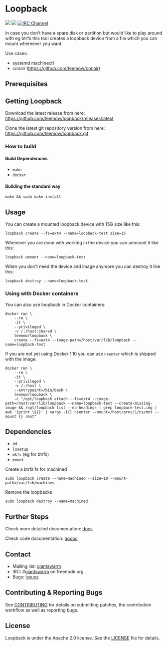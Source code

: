 # Loopback

[![](https://godoc.org/github.com/teemow/loopback?status.svg)](http://godoc.org/github.com/teemow/loopback) [![](https://img.shields.io/docker/pulls/teemow/loopback.svg)](http://hub.docker.com/teemow/loopback) [![IRC Channel](https://img.shields.io/badge/irc-%23giantswarm-blue.svg)](https://kiwiirc.com/client/irc.freenode.net/#giantswarm)

In case you don't have a spare disk or partition but would like to play around with eg btrfs this tool creates a loopback device from a file which you can mount whereever you want.

Use cases:
 * systemd machinectl
 * conair (https://github.com/teemow/conair)

## Prerequisites

## Getting Loopback

Download the latest release from here: https://github.com/teemow/loopback/releases/latest

Clone the latest git repository version from here: https://github.com/teemow/loopback.git

### How to build

#### Build Dependencies

 * `make`
 * `docker`

#### Building the standard way

```
make && sudo make install
```

## Usage

You can create a mounted loopback device with 15G size like this:
```
loopback create --fs=ext4 --name=loopback-test size=15
```

Whenever you are done with working in the device you can unmount it like this:
```
loopback umount --name=loopback-test
```

When you don't need the device and image anymore you can destroy it like this:
```
loopback destroy --name=loopback-test
```

### Using with Docker containers

You can also use loopback in Docker containers:
```
docker run \
    --rm \
    -it \
    --privileged \
    -v /:/host:shared \
    teemow/loopback \
    create --fs=ext4 --image-path=/host/var/lib/loopback --name=loopback-test
```

If you are not yet using Docker 1.10 you can use `nsenter` which is shipped with
the image:
```
docker run \
    --rm \
    -it \
    --privileged \
    -v /:/host \
    --entrypoint=/bin/bash \
    teemow/loopback \
    -c "/opt/loopback attach --fs=ext4 --image-path=/host/var/lib/loopback --name=loopback-test --create-missing-image && /opt/loopback list --no-headings | grep loopback-test.img | awk '{print \$1}' | xargs -I{} nsenter --mount=/host/proc/1/ns/mnt -- mount {} /mnt"
```

## Dependencies

 * `dd`
 * `losetup`
 * `mkfs` (eg for btrfs)
 * `mount`

Create a btrfs fs for machined

```
sudo loopback create --name=machined --size=10 --mount-path=/var/lib/machines
```

Remove the loopbacks

```
sudo loopback destroy --name=machined
```

## Further Steps

Check more detailed documentation: [docs](docs)

Check code documentation: [godoc](https://godoc.org/github.com/teemow/loopback)

## Contact

- Mailing list: [giantswarm](https://groups.google.com/forum/!forum/giantswarm)
- IRC: #[giantswarm](irc://irc.freenode.org:6667/#giantswarm) on freenode.org
- Bugs: [issues](https://github.com/teemow/loopback/issues)

## Contributing & Reporting Bugs

See [CONTRIBUTING](CONTRIBUTING.md) for details on submitting patches, the contribution workflow as well as reporting bugs.

## License

Loopback is under the Apache 2.0 license. See the [LICENSE](LICENSE) file for details.
